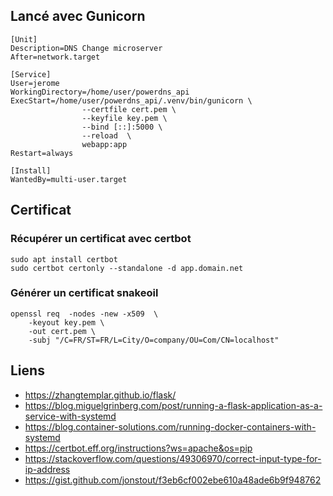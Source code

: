 
## Lancé avec Gunicorn

```systemd
[Unit]
Description=DNS Change microserver
After=network.target

[Service]
User=jerome
WorkingDirectory=/home/user/powerdns_api
ExecStart=/home/user/powerdns_api/.venv/bin/gunicorn \
                --certfile cert.pem \
                --keyfile key.pem \
                --bind [::]:5000 \
                --reload  \
                webapp:app
Restart=always

[Install]
WantedBy=multi-user.target
```

## Certificat

### Récupérer un certificat avec certbot

```shell
sudo apt install certbot
sudo certbot certonly --standalone -d app.domain.net
```

### Générer un certificat snakeoil

```shell
openssl req  -nodes -new -x509  \
    -keyout key.pem \
    -out cert.pem \
    -subj "/C=FR/ST=FR/L=City/O=company/OU=Com/CN=localhost"
```

## Liens

- <https://zhangtemplar.github.io/flask/>
- <https://blog.miguelgrinberg.com/post/running-a-flask-application-as-a-service-with-systemd>
- <https://blog.container-solutions.com/running-docker-containers-with-systemd>
- <https://certbot.eff.org/instructions?ws=apache&os=pip>
- <https://stackoverflow.com/questions/49306970/correct-input-type-for-ip-address>
- <https://gist.github.com/jonstout/f3eb6cf002ebe610a48ade6b9f948762>

